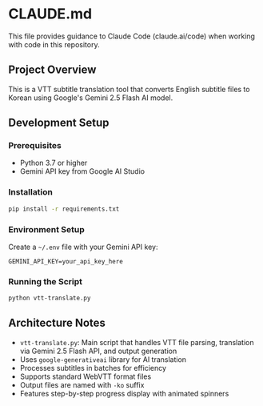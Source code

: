 # CLAUDE.md

This file provides guidance to Claude Code (claude.ai/code) when working with code in this repository.

## Project Overview

This is a VTT subtitle translation tool that converts English subtitle files to Korean using Google's Gemini 2.5 Flash AI model.

## Development Setup

### Prerequisites
- Python 3.7 or higher
- Gemini API key from Google AI Studio

### Installation
```bash
pip install -r requirements.txt
```

### Environment Setup
Create a `~/.env` file with your Gemini API key:
```
GEMINI_API_KEY=your_api_key_here
```

### Running the Script
```bash
python vtt-translate.py
```

## Architecture Notes

- `vtt-translate.py`: Main script that handles VTT file parsing, translation via Gemini 2.5 Flash API, and output generation
- Uses `google-generativeai` library for AI translation
- Processes subtitles in batches for efficiency
- Supports standard WebVTT format files
- Output files are named with `-ko` suffix
- Features step-by-step progress display with animated spinners